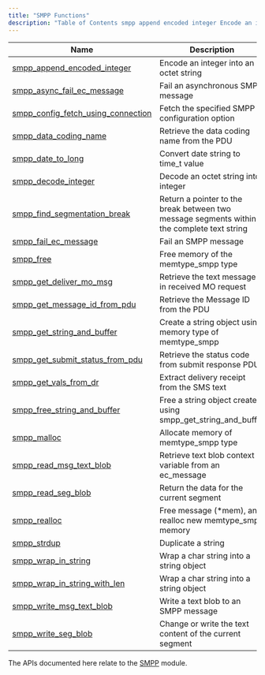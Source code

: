 ```yaml
---
title: "SMPP Functions"
description: "Table of Contents smpp append encoded integer Encode an integer into an octet string smpp async fail ec message Fail an asynchronous SMPP message smpp config fetch using connection Fetch the specified SMPP configuration option smpp data coding name Retrieve the data coding name from the PDU smpp date to..."
---
```



| Name                                                                                                                                | Description                                                                                |
|-------------------------------------------------------------------------------------------------------------------------------------|--------------------------------------------------------------------------------------------|
| [smpp_append_encoded_integer](/momentum/3/3-api/apis-smpp-append-encoded-integer)               | Encode an integer into an octet string                                                     |
| [smpp_async_fail_ec_message](/momentum/3/3-api/apis-smpp-async-fail-ec-message)                 | Fail an asynchronous SMPP message                                                          |
| [smpp_config_fetch_using_connection](/momentum/3/3-api/apis-smpp-config-fetch-using-connection) | Fetch the specified SMPP configuration option                                              |
| [smpp_data_coding_name](/momentum/3/3-api/apis-smpp-data-coding-name)                           | Retrieve the data coding name from the PDU                                                 |
| [smpp_date_to_long](/momentum/3/3-api/apis-smpp-date-to-long)                                   | Convert date string to time_t value                                                        |
| [smpp_decode_integer](/momentum/3/3-api/apis-smpp-decode-integer)                               | Decode an octet string into integer                                                        |
| [smpp_find_segmentation_break](/momentum/3/3-api/apis-smpp-find-segmentation-break)             | Return a pointer to the break between two message segments within the complete text string |
| [smpp_fail_ec_message](/momentum/3/3-api/apis-smpp-fail-ec-message)                             | Fail an SMPP message                                                                       |
| [smpp_free](/momentum/3/3-api/apis-smpp-free)                                                   | Free memory of the memtype_smpp type                                                       |
| [smpp_get_deliver_mo_msg](/momentum/3/3-api/apis-smpp-get-deliver-mo-msg)                       | Retrieve the text message in received MO request                                           |
| [smpp_get_message_id_from_pdu](/momentum/3/3-api/apis-smpp-get-message-id-from-pdu)             | Retrieve the Message ID from the PDU                                                       |
| [smpp_get_string_and_buffer](/momentum/3/3-api/apis-smpp-get-string-and-buffer)                 | Create a string object using memory type of memtype_smpp                                   |
| [smpp_get_submit_status_from_pdu](/momentum/3/3-api/apis-smpp-get-submit-status-from-pdu)       | Retrieve the status code from submit response PDU                                          |
| [smpp_get_vals_from_dr](/momentum/3/3-api/apis-smpp-get-vals-from-dr)                           | Extract delivery receipt from the SMS text                                                 |
| [smpp_free_string_and_buffer](/momentum/3/3-api/apis-smpp-free-string-and-buffer)               | Free a string object created using smpp_get_string_and_buffer                              |
| [smpp_malloc](/momentum/3/3-api/apis-smpp-malloc)                                               | Allocate memory of memtype_smpp type                                                       |
| [smpp_read_msg_text_blob](/momentum/3/3-api/apis-smpp-read-msg-text-blob)                       | Retrieve text blob context variable from an ec_message                                     |
| [smpp_read_seg_blob](/momentum/3/3-api/apis-smpp-read-seg-blob)                                 | Return the data for the current segment                                                    |
| [smpp_realloc](/momentum/3/3-api/apis-smpp-realloc)                                             | Free message (*mem), and realloc new memtype_smpp memory                                   |
| [smpp_strdup](/momentum/3/3-api/apis-smpp-strdup)                                               | Duplicate a string                                                                         |
| [smpp_wrap_in_string](/momentum/3/3-api/apis-smpp-wrap-in-string)                               | Wrap a char string into a string object                                                    |
| [smpp_wrap_in_string_with_len](/momentum/3/3-api/apis-smpp-wrap-in-string-with-len)             | Wrap a char string into a string object                                                    |
| [smpp_write_msg_text_blob](/momentum/3/3-api/apis-smpp-write-msg-text-blob)                     | Write a text blob to an SMPP message                                                       |
| [smpp_write_seg_blob](/momentum/3/3-api/apis-smpp-write-seg-blob)                               | Change or write the text content of the current segment                                    |

The APIs documented here relate to the [SMPP](/momentum/mobile/mobile-reference/momentum-mobility) module.